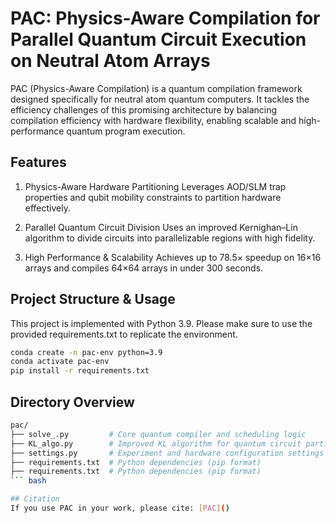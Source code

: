 # PAC: Physics-Aware Compilation for Parallel Quantum Circuit Execution on Neutral Atom Arrays
PAC (Physics-Aware Compilation) is a quantum compilation framework designed specifically for neutral atom quantum computers. It tackles the efficiency challenges of this promising architecture by balancing compilation efficiency with hardware flexibility, enabling scalable and high-performance quantum program execution.

## Features
1. Physics-Aware Hardware Partitioning
Leverages AOD/SLM trap properties and qubit mobility constraints to partition hardware effectively.

2. Parallel Quantum Circuit Division
Uses an improved Kernighan–Lin algorithm to divide circuits into parallelizable regions with high fidelity.

3. High Performance & Scalability
Achieves up to 78.5× speedup on 16×16 arrays and compiles 64×64 arrays in under 300 seconds.

## Project Structure & Usage
This project is implemented with Python 3.9. Please make sure to use the provided requirements.txt to replicate the environment.
```bash
conda create -n pac-env python=3.9
conda activate pac-env
pip install -r requirements.txt
```
## Directory Overview
```bash
pac/
├── solve_.py         # Core quantum compiler and scheduling logic
├── KL_algo.py        # Improved KL algorithm for quantum circuit partitioning
├── settings.py       # Experiment and hardware configuration settings
├── requirements.txt  # Python dependencies (pip format)
├── requirements.txt  # Python dependencies (pip format)
``` bash

## Citation
If you use PAC in your work, please cite: [PAC]()
